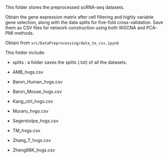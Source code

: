 This folder stores the preprocessed scRNA-seq datasets.

Obtain the gene expression matrix after cell filtering and highly variable gene selection, along with the data splits for five-fold cross-validation. Save them as CSV files for network construction using both WGCNA and PCA-PMI methods. 

Obtain from `src/DataPreprocessing/data_to_csv.ipynb`

This folder include:

* splits : a folder saves the splits (.txt) of all the datasets. 

* AMB_hvgs.csv
* Baron_Human_hvgs.csv
* Baron_Mouse_hvgs.csv

* Kang_ctrl_hvgs.csv
* Muraro_hvgs.csv
* Segerstolpe_hvgs.csv
* TM_hvgs.csv
* Zhang_T_hvgs.csv
* Zheng68K_hvgs.csv
